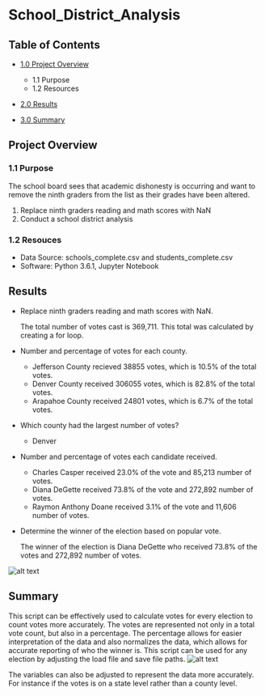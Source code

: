 # School_District_Analysis

## Table of Contents
- [1.0 Project Overview](#Project-Overview)
  * 1.1 Purpose
  * 1.2 Resources
- [2.0 Results](#Results)

- [3.0 Summary](#Summary)

<a name="Project-Overview"></a>
## Project Overview
### 1.1 Purpose
The school board sees that academic dishonesty is occurring and want to remove the ninth graders from the list as their grades have been altered.

 1. Replace ninth graders reading and math scores with NaN
 2. Conduct a school district analysis

### 1.2 Resouces
- Data Source: schools_complete.csv and students_complete.csv
- Software: Python 3.6.1, Jupyter Notebook

<a name="Results"></a>
## Results
* Replace ninth graders reading and math scores with NaN. 
  
  The total number of votes cast is 369,711. This total was calculated by creating a for loop. 
  
* Number and percentage of votes for each county. 
  
  - Jefferson County recieved 38855 votes, which is 10.5% of the total votes. 
  - Denver County received 306055 votes, which is 82.8% of the total votes.
  - Arapahoe County received 24801 votes, which is 6.7% of the total votes. 
  
* Which county had the largest number of votes?
  - Denver
 
* Number and percentage of votes each candidate received. 
  - Charles Casper received 23.0% of the vote and 85,213 number of votes.
  - Diana DeGette received 73.8% of the vote and 272,892 number of votes.
  - Raymon Anthony Doane received 3.1% of the vote and 11,606 number of votes.
  
* Determine the winner of the election based on popular vote.

  The winner of the election is Diana DeGette who received 73.8% of the votes and 272,892 number of votes. 

![alt text](Resources/election_analysis.png)

<a name="Summary"></a>
## Summary

This script can be effectively used to calculate votes for every election to count votes more accurately.  The votes are represented not only in a total vote count, but also in a percentage. The percentage allows for easier interpretation of the data and also normalizes the data, which allows for accurate reporting of who the winner is.
This script can be used for any election by adjusting the load file and save file paths. 
![alt text](Resources/Load_Save_File.png)

The variables can also be adjusted to represent the data more accurately. For instance if the votes is on a state level rather than a county level. 

